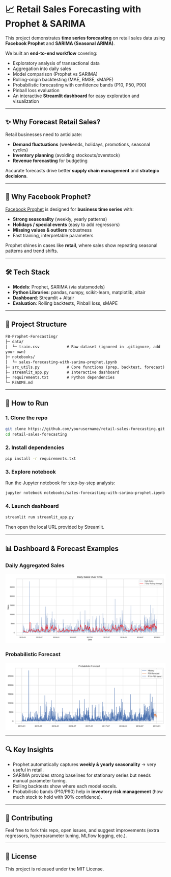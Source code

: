 # 📈 Retail Sales Forecasting with Prophet & SARIMA

This project demonstrates **time series forecasting** on retail sales data using  
**Facebook Prophet** and **SARIMA (Seasonal ARIMA)**.  

We built an **end-to-end workflow** covering:
- Exploratory analysis of transactional data
- Aggregation into daily sales
- Model comparison (Prophet vs SARIMA)
- Rolling-origin backtesting (MAE, RMSE, sMAPE)
- Probabilistic forecasting with confidence bands (P10, P50, P90)
- Pinball loss evaluation
- An interactive **Streamlit dashboard** for easy exploration and visualization

---

## ✨ Why Forecast Retail Sales?

Retail businesses need to anticipate:
- **Demand fluctuations** (weekends, holidays, promotions, seasonal cycles)
- **Inventory planning** (avoiding stockouts/overstock)
- **Revenue forecasting** for budgeting

Accurate forecasts drive better **supply chain management** and **strategic decisions**.

---

## 🔮 Why Facebook Prophet?

[Facebook Prophet](https://facebook.github.io/prophet/) is designed for **business time series** with:
- **Strong seasonality** (weekly, yearly patterns)
- **Holidays / special events** (easy to add regressors)
- **Missing values & outliers** robustness
- Fast training, interpretable parameters

Prophet shines in cases like **retail**, where sales show repeating seasonal patterns and trend shifts.

---

## 🛠 Tech Stack

- **Models**: Prophet, SARIMA (via statsmodels)  
- **Python Libraries**: pandas, numpy, scikit-learn, matplotlib, altair  
- **Dashboard**: Streamlit + Altair  
- **Evaluation**: Rolling backtests, Pinball loss, sMAPE  

---

## 📂 Project Structure

```
FB-Prophet-Forecasting/
├─ data/
│  └─ train.csv            # Raw dataset (ignored in .gitignore, add your own)
├─ notebooks/
│  └─ sales-forecasting-with-sarima-prophet.ipynb
├─ src_utils.py            # Core functions (prep, backtest, forecast)
├─ streamlit_app.py        # Interactive dashboard
├─ requirements.txt        # Python dependencies
└─ README.md
```

---

## 🚀 How to Run

### 1. Clone the repo
```bash
git clone https://github.com/yourusername/retail-sales-forecasting.git
cd retail-sales-forecasting
```

### 2. Install dependencies
```bash
pip install -r requirements.txt
```

### 3. Explore notebook
Run the Jupyter notebook for step-by-step analysis:
```bash
jupyter notebook notebooks/sales-forecasting-with-sarima-prophet.ipynb
```

### 4. Launch dashboard
```bash
streamlit run streamlit_app.py
```

Then open the local URL provided by Streamlit.

---

## 📊 Dashboard & Forecast Examples

### Daily Aggregated Sales
![Daily Series](assets/daily_series.png)

### Probabilistic Forecast
![Forecast Example](assets/forecast_example.png)

---

## 🔍 Key Insights

- Prophet automatically captures **weekly & yearly seasonality** → very useful in retail.  
- SARIMA provides strong baselines for stationary series but needs manual parameter tuning.  
- Rolling backtests show where each model excels.  
- Probabilistic bands (P10/P90) help in **inventory risk management** (how much stock to hold with 90% confidence).  

---

## 🤝 Contributing

Feel free to fork this repo, open issues, and suggest improvements (extra regressors, hyperparameter tuning, MLflow logging, etc.).

---

## 📜 License

This project is released under the MIT License.
